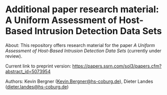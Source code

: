 # Additional paper research material: A Uniform Assessment of Host-Based Intrusion Detection Data Sets

About: This repository offers research material for the paper *A Uniform Assessment of Host-Based Intrusion Detection Data Sets* (currently under review).

Current link to preprint version: https://papers.ssrn.com/sol3/papers.cfm?abstract_id=5073954 

Authors: Kevin Bergner (Kevin.Bergner@hs-coburg.de), Dieter Landes (dieter.landes@hs-coburg.de)
